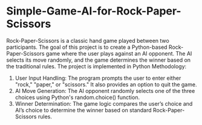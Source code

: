 # Simple-Game-AI-for-Rock-Paper-Scissors
Rock-Paper-Scissors is a classic hand game played between two participants. The goal of this project is to create a Python-based Rock-Paper-Scissors game where the user plays against an AI opponent. The AI selects its move randomly, and the game determines the winner based on the traditional rules. The project is implemented in Python 
 Methodology:
1.	User Input Handling: The program prompts the user to enter either "rock," "paper," or "scissors." It also provides an option to quit the game.
2.	AI Move Generation: The AI opponent randomly selects one of the three choices using Python's random.choice() function.
3.	Winner Determination: The game logic compares the user’s choice and AI’s choice to determine the winner based on standard Rock-Paper-Scissors rules.



